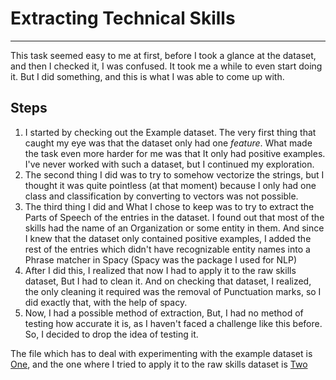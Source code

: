 # Extracting Technical Skills
***
This task seemed easy to me at first, before I took a glance at the dataset, and then I checked it, I was confused. It took me a while to even start doing it. But I did something, and this is what I was able to come up with.

## Steps
1. I started by checking out the Example dataset. The very first thing that caught my eye was that the dataset only had one *feature*. What made the task even more harder for me was that It only had positive examples. I've never worked with such a dataset, but I continued my exploration.
2. The second thing I did was to try to somehow vectorize the strings, but I thought it was quite pointless (at that moment) because I only had one class and classification by converting to vectors was not possible.
3. The third thing I did and What I chose to keep was to try to extract the Parts of Speech of the entries in the dataset. I found out that most of the skills had the name of an Organization or some entity in them. And since I knew that the dataset only contained positive examples, I added the rest of the entries which didn't have recognizable entity names into a Phrase matcher in Spacy (Spacy was the package I used for NLP)
4. After I did this, I realized that now I had to apply it to the raw skills dataset, But I had to clean it. And on checking that dataset, I realized, the only cleaning it required was the removal of Punctuation marks, so I did exactly that, with the help of spacy.
5. Now, I had a possible method of extraction, But, I had no method of testing how accurate it is, as I haven't faced a challenge like this before. So, I decided to drop the idea of testing it.

The file which has to deal with experimenting with the example dataset is [One](One.ipynb), and the one where I tried to apply it to the raw skills dataset is [Two](Two.ipynb)
